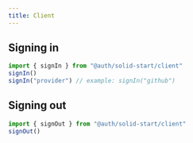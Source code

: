 ```yaml
---
title: Client
---
```


## Signing in

```ts
import { signIn } from "@auth/solid-start/client"
signIn()
signIn("provider") // example: signIn("github")
```

## Signing out

```ts
import { signOut } from "@auth/solid-start/client"
signOut()
```

